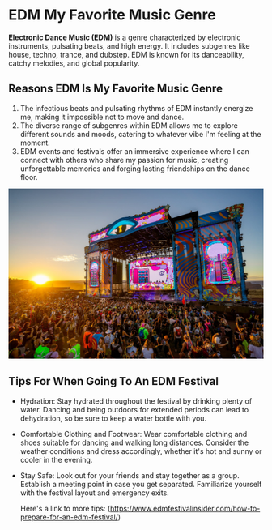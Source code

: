 # EDM My Favorite Music Genre
**Electronic Dance Music (EDM)** is a genre characterized by electronic instruments, pulsating beats, and high energy. It includes subgenres like house, techno, trance, and dubstep. EDM is known for its danceability, catchy melodies, and global popularity.

## Reasons EDM Is My Favorite Music Genre
1. The infectious beats and pulsating rhythms of EDM instantly energize me, making it impossible not to move and dance.
2. The diverse range of subgenres within EDM allows me to explore different sounds and moods, catering to whatever vibe I'm feeling at the moment.
3. EDM events and festivals offer an immersive experience where I can connect with others who share my passion for music, creating unforgettable memories and forging lasting friendships on the dance floor.

![edm festival I went to in December 2023](edm1.JPG)

## Tips For When Going To An EDM Festival
- Hydration: Stay hydrated throughout the festival by drinking plenty of water. Dancing and being outdoors for extended periods can lead to dehydration, so be sure to keep a water bottle with you.
- Comfortable Clothing and Footwear: Wear comfortable clothing and shoes suitable for dancing and walking long distances. Consider the weather conditions and dress accordingly, whether it's hot and sunny or cooler in the evening.
- Stay Safe: Look out for your friends and stay together as a group. Establish a meeting point in case you get separated. Familiarize yourself with the festival layout and emergency exits.

  Here's a link to more tips: <tips for edm festivals>(https://www.edmfestivalinsider.com/how-to-prepare-for-an-edm-festival/)
